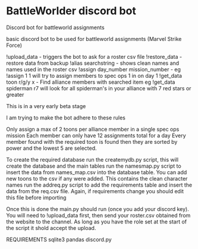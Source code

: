 # BattleWorlder discord bot
Discord bot for battleworld assignments

basic discord bot to be used for battleworld assignments (Marvel Strike Force)

!upload_data - triggers the bot to ask for a roster csv file
!restore_data - restore data from backup
!alias searchstring - shows clean names and names used in the roster csv
!assign day_number mission_number - eg !assign 1 1 will try to assign members to spec ops 1 in on day 1
!get_data toon r/g/y x - Find alliance members with searched item eg !get_data spiderman r7 will look for all spiderman's in your alliance with 7 red stars or greater

This is in a very early beta stage

I am trying to make the bot adhere to these rules

Only assign a max of 2 toons per alliance member in a single spec ops mission
Each member can only have 12 assignments total for a day
Every member found with the required toon is found then they are sorted by power and the lowest 5 are selected.

To create the required database
run the createmydb.py script, this will create the database and the main tables
run the namesmap.py script to insert the data from names_map.csv into the database table. You can add new toons to the csv if any were added. This contains the clean character names
run the addreq.py script to add the requirements table and insert the data from the req.csv file. Again, if requirements change you should edit this file before importing

Once this is done the main.py should run (once you add your discord key). You will need to !upload_data first, then send your roster.csv obtained from the website to the channel. As long as you have the role set at the start of the script it shold accept the upload.


REQUIREMENTS
sqlite3
pandas
discord.py

